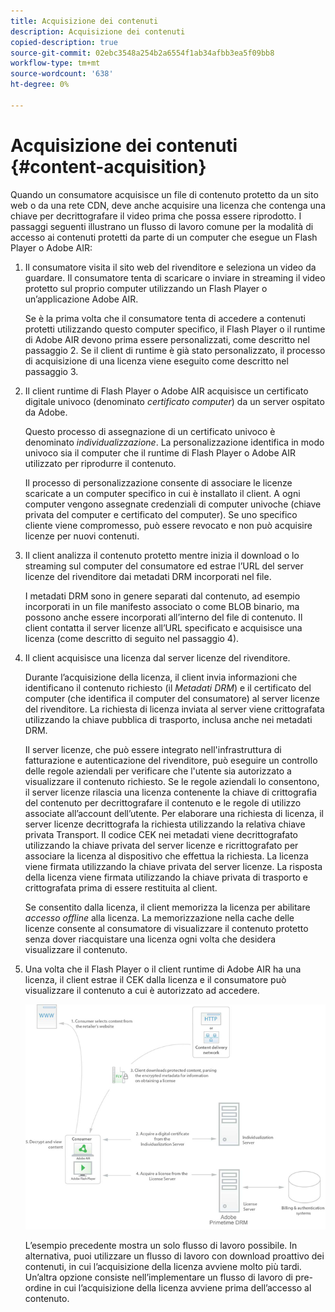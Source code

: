 ```yaml
---
title: Acquisizione dei contenuti
description: Acquisizione dei contenuti
copied-description: true
source-git-commit: 02ebc3548a254b2a6554f1ab34afbb3ea5f09bb8
workflow-type: tm+mt
source-wordcount: '638'
ht-degree: 0%

---
```


# Acquisizione dei contenuti {#content-acquisition}

Quando un consumatore acquisisce un file di contenuto protetto da un sito web o da una rete CDN, deve anche acquisire una licenza che contenga una chiave per decrittografare il video prima che possa essere riprodotto. I passaggi seguenti illustrano un flusso di lavoro comune per la modalità di accesso ai contenuti protetti da parte di un computer che esegue un Flash Player o Adobe AIR:

1. Il consumatore visita il sito web del rivenditore e seleziona un video da guardare. Il consumatore tenta di scaricare o inviare in streaming il video protetto sul proprio computer utilizzando un Flash Player o un’applicazione Adobe AIR.

   Se è la prima volta che il consumatore tenta di accedere a contenuti protetti utilizzando questo computer specifico, il Flash Player o il runtime di Adobe AIR devono prima essere personalizzati, come descritto nel passaggio 2. Se il client di runtime è già stato personalizzato, il processo di acquisizione di una licenza viene eseguito come descritto nel passaggio 3.

1. Il client runtime di Flash Player o Adobe AIR acquisisce un certificato digitale univoco (denominato *certificato computer*) da un server ospitato da Adobe.

   Questo processo di assegnazione di un certificato univoco è denominato *individualizzazione*. La personalizzazione identifica in modo univoco sia il computer che il runtime di Flash Player o Adobe AIR utilizzato per riprodurre il contenuto.

   Il processo di personalizzazione consente di associare le licenze scaricate a un computer specifico in cui è installato il client. A ogni computer vengono assegnate credenziali di computer univoche (chiave privata del computer e certificato del computer). Se uno specifico cliente viene compromesso, può essere revocato e non può acquisire licenze per nuovi contenuti.

1. Il client analizza il contenuto protetto mentre inizia il download o lo streaming sul computer del consumatore ed estrae l’URL del server licenze del rivenditore dai metadati DRM incorporati nel file.

   I metadati DRM sono in genere separati dal contenuto, ad esempio incorporati in un file manifesto associato o come BLOB binario, ma possono anche essere incorporati all’interno del file di contenuto. Il client contatta il server licenze all’URL specificato e acquisisce una licenza (come descritto di seguito nel passaggio 4).
1. Il client acquisisce una licenza dal server licenze del rivenditore.

   Durante l’acquisizione della licenza, il client invia informazioni che identificano il contenuto richiesto (il *Metadati DRM*) e il certificato del computer (che identifica il computer del consumatore) al server licenze del rivenditore. La richiesta di licenza inviata al server viene crittografata utilizzando la chiave pubblica di trasporto, inclusa anche nei metadati DRM.

   Il server licenze, che può essere integrato nell&#39;infrastruttura di fatturazione e autenticazione del rivenditore, può eseguire un controllo delle regole aziendali per verificare che l&#39;utente sia autorizzato a visualizzare il contenuto richiesto. Se le regole aziendali lo consentono, il server licenze rilascia una licenza contenente la chiave di crittografia del contenuto per decrittografare il contenuto e le regole di utilizzo associate all’account dell’utente. Per elaborare una richiesta di licenza, il server licenze decrittografa la richiesta utilizzando la relativa chiave privata Transport. Il codice CEK nei metadati viene decrittografato utilizzando la chiave privata del server licenze e ricrittografato per associare la licenza al dispositivo che effettua la richiesta. La licenza viene firmata utilizzando la chiave privata del server licenze. La risposta della licenza viene firmata utilizzando la chiave privata di trasporto e crittografata prima di essere restituita al client.

   Se consentito dalla licenza, il client memorizza la licenza per abilitare *accesso offline* alla licenza. La memorizzazione nella cache delle licenze consente al consumatore di visualizzare il contenuto protetto senza dover riacquistare una licenza ogni volta che desidera visualizzare il contenuto.

1. Una volta che il Flash Player o il client runtime di Adobe AIR ha una licenza, il client estrae il CEK dalla licenza e il consumatore può visualizzare il contenuto a cui è autorizzato ad accedere.

   <!--<a id="fig_s43_gc2_44"></a>-->

   ![](assets/FMRMS_fig01_web.png)

   L’esempio precedente mostra un solo flusso di lavoro possibile. In alternativa, puoi utilizzare un flusso di lavoro con download proattivo dei contenuti, in cui l’acquisizione della licenza avviene molto più tardi. Un’altra opzione consiste nell’implementare un flusso di lavoro di pre-ordine in cui l’acquisizione della licenza avviene prima dell’accesso al contenuto.
